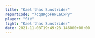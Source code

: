 ```yaml
---
title: "Kael'thas Sunstrider"
reportCode: "7cqQKgpFHNLaCxPy"
player: "Sté"
fight: "Kael'thas Sunstrider"
date: 2021-11-08T19:49:23.146000+00:00
---
```

